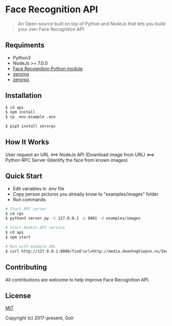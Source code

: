Face Recognition API
======

> An Open-source built on top of Python and NodeJs that lets you build your own Face Recognition API

## Requiments

- Python3
- NodeJs >= 7.0.0 
- [Face Recognition Python module](https://github.com/ageitgey/face_recognition)
- [zeromq](http://zeromq.org)
- [zerorpc](http://www.zerorpc.io)

## Installation

```bash
$ cd api
$ npm install
$ cp .env.example .env

$ pip3 install zerorpc
```

## How It Works
User request an URL <==> NodeJs API (Download image from URL) <==> Python RPC Server (Identify the face from known images)

## Quick Start
* Edit variables in .env file
* Copy person pictures you already know to "examples/images" folder
* Run commands

```bash
# Start RPC server
$ cd rpc
$ python3 server.py -h 127.0.0.1 -p 8001 -d examples/images

# Start NodeJs API service
$ cd api
$ npm start

# Run with example URL
$ curl http://127.0.0.1:8000/find?url=http://media.doanhnghiepvn.vn/Images/thuphuong/2016/11/18/obama.jpg

```

## Contributing

All contributions are welcome to help improve Face Recognition API.

## License

[MIT](http://opensource.org/licenses/MIT)

Copyright (c) 2017-present, Golr